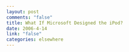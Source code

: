 ```yaml
--- 
layout: post
comments: "false"
title: What If Microsoft Designed the iPod?
date: 2006-4-14
link: "false"
categories: elsewhere
---
```

<object width="425" height="350"><param name="movie" value="http://www.youtube.com/v/aeXAcwriid0"></param><embed src="http://www.youtube.com/v/aeXAcwriid0" type="application/x-shockwave-flash" width="425" height="350"></embed></object>
